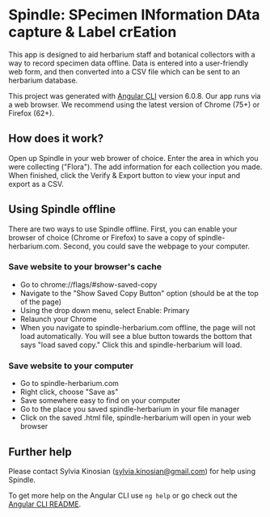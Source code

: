 # Spindle: SPecimen INformation DAta capture & Label crEation

This app is designed to aid herbarium staff and botanical collectors with a way to record specimen data offline. Data is entered into a user-friendly web form, and then converted into a CSV file which can be sent to an herbarium database. 

This project was generated with [Angular CLI](https://github.com/angular/angular-cli) version 6.0.8. Our app runs via a web browser. We recommend using the latest version of Chrome (75+) or Firefox (62+).

## How does it work?

Open up Spindle in your web brower of choice. Enter the area in which you were collecting ("Flora"). The add information for each collection you made. When finished, click the Verify & Export button to view your input and export as a CSV.

## Using Spindle offline

There are two ways to use Spindle offline. First, you can enable your browser of choice (Chrome or Firefox) to save a copy of spindle-herbarium.com. Second, you could save the webpage to your computer.

### Save website to your browser's cache

* Go to chrome://flags/#show-saved-copy
* Navigate to the "Show Saved Copy Button" option (should be at the top of the page)
* Using the drop down menu, select Enable: Primary
* Relaunch your Chrome
* When you navigate to spindle-herbarium.com offline, the page will not load automatically. You will see a blue button towards the bottom that says "load saved copy." Click this and spindle-herbarium will load.

### Save website to your computer

* Go to spindle-herbarium.com
* Right click, choose "Save as"
* Save somewhere easy to find on your computer
* Go to the place you saved spindle-herbarium in your file manager	
* Click on the saved .html file, spindle-herbarium will open in your web browser

## Further help

Please contact Sylvia Kinosian (sylvia.kinosian@gmail.com) for help using Spindle.

To get more help on the Angular CLI use `ng help` or go check out the [Angular CLI README](https://github.com/angular/angular-cli/blob/master/README.md).
